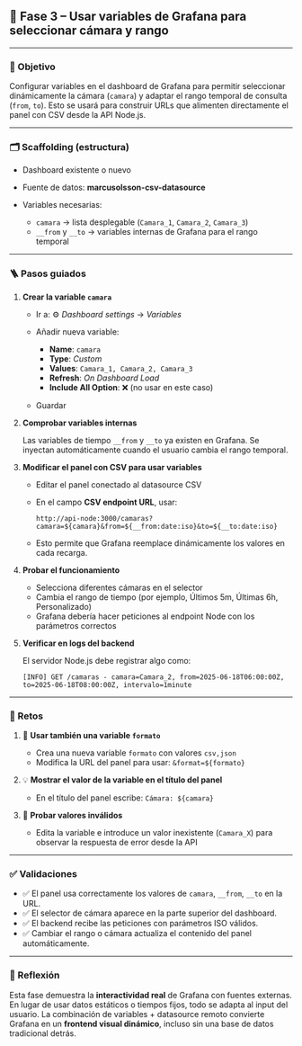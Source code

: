 ## 🔹 Fase 3 – Usar variables de Grafana para seleccionar cámara y rango

---

### 🎯 Objetivo

Configurar variables en el dashboard de Grafana para permitir seleccionar dinámicamente la cámara (`camara`) y adaptar el rango temporal de consulta (`from`, `to`). Esto se usará para construir URLs que alimenten directamente el panel con CSV desde la API Node.js.

---

### 🗂️ Scaffolding (estructura)

* Dashboard existente o nuevo
* Fuente de datos: **marcusolsson-csv-datasource**
* Variables necesarias:

  * `camara` → lista desplegable (`Camara_1`, `Camara_2`, `Camara_3`)
  * `__from` y `__to` → variables internas de Grafana para el rango temporal

---

### 🪜 Pasos guiados

1. **Crear la variable `camara`**

   * Ir a: ⚙️ *Dashboard settings* → *Variables*
   * Añadir nueva variable:

     * **Name**: `camara`
     * **Type**: *Custom*
     * **Values**: `Camara_1, Camara_2, Camara_3`
     * **Refresh**: *On Dashboard Load*
     * **Include All Option**: ❌ (no usar en este caso)
   * Guardar

2. **Comprobar variables internas**

   Las variables de tiempo `__from` y `__to` ya existen en Grafana. Se inyectan automáticamente cuando el usuario cambia el rango temporal.

3. **Modificar el panel con CSV para usar variables**

   * Editar el panel conectado al datasource CSV

   * En el campo **CSV endpoint URL**, usar:

     ```
     http://api-node:3000/camaras?camara=${camara}&from=${__from:date:iso}&to=${__to:date:iso}
     ```

   * Esto permite que Grafana reemplace dinámicamente los valores en cada recarga.

4. **Probar el funcionamiento**

   * Selecciona diferentes cámaras en el selector
   * Cambia el rango de tiempo (por ejemplo, Últimos 5m, Últimas 6h, Personalizado)
   * Grafana debería hacer peticiones al endpoint Node con los parámetros correctos

5. **Verificar en logs del backend**

   El servidor Node.js debe registrar algo como:

   ```
   [INFO] GET /camaras - camara=Camara_2, from=2025-06-18T06:00:00Z, to=2025-06-18T08:00:00Z, intervalo=1minute
   ```

---

### 🎯 Retos

1. 🔀 **Usar también una variable `formato`**

   * Crea una nueva variable `formato` con valores `csv,json`
   * Modifica la URL del panel para usar: `&format=${formato}`

2. 💡 **Mostrar el valor de la variable en el título del panel**

   * En el título del panel escribe: `Cámara: ${camara}`

3. 🧪 **Probar valores inválidos**

   * Edita la variable e introduce un valor inexistente (`Camara_X`) para observar la respuesta de error desde la API

---

### ✅ Validaciones

* ✅ El panel usa correctamente los valores de `camara`, `__from`, `__to` en la URL.
* ✅ El selector de cámara aparece en la parte superior del dashboard.
* ✅ El backend recibe las peticiones con parámetros ISO válidos.
* ✅ Cambiar el rango o cámara actualiza el contenido del panel automáticamente.

---

### 💬 Reflexión

Esta fase demuestra la **interactividad real** de Grafana con fuentes externas. En lugar de usar datos estáticos o tiempos fijos, todo se adapta al input del usuario. La combinación de variables + datasource remoto convierte Grafana en un **frontend visual dinámico**, incluso sin una base de datos tradicional detrás.

